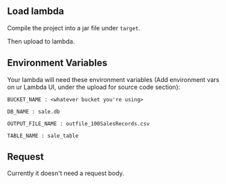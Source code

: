 ## Load lambda

Compile the project into a jar file under ```target```.

Then upload to lambda.

## Environment Variables
Your lambda will need these environment variables (Add environment vars on ur Lambda UI, under the upload for source code section): 



```BUCKET_NAME : <whatever bucket you're using>```

```DB_NAME : sale.db```

```OUTPUT_FILE_NAME : outfile_100SalesRecords.csv```

```TABLE_NAME : sale_table```


## Request
Currently it doesn't need a request body.
